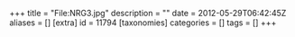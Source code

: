 +++
title = "File:NRG3.jpg"
description = ""
date = 2012-05-29T06:42:45Z
aliases = []
[extra]
id = 11794
[taxonomies]
categories = []
tags = []
+++


